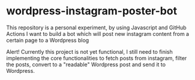 # wordpress-instagram-poster-bot
This repository is a personal experiment, by using Javascript and GitHub Actions I want to build a bot which will post new instagram content from a certain page to a Wordpress blog

Alert! Currently this project is not yet functional, I still need to finish implementing the core functionalities to fetch posts from instagram, filter the posts, convert to a "readable" Wordpress post and send it to Wordpress.
